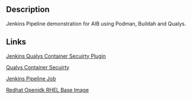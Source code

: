 ## Description 
Jenkins Pipeline demonstration for AIB using Podman, Buildah and Qualys. 

## Links 
[Jenkins Qualys Container Secuirty Plugin](https://plugins.jenkins.io/qualys-cs/) 

[Qualys Container Secuirty](https://www.qualys.com/free-trial/)

[Jenkins Pipeline Job](http://10.0.5.54:8080/job/AIB%20-%20Demo%20-%20Pipeline%20/)

[Redhat Openjdk RHEL Base Image](https://access.redhat.com/containers/?tab=overview&get-method=registry-tokens#/registry.access.redhat.com/openjdk/openjdk-8-rhel8)


